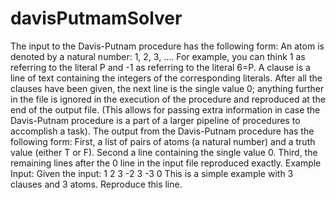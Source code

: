 # davisPutmamSolver
The input to the Davis-Putnam procedure has the following form: An atom is
denoted by a natural number: 1, 2, 3, .... For example, you can think 1 as
referring to the literal P and -1 as referring to the literal 6=P. A clause is a line
of text containing the integers of the corresponding literals. After all the clauses
have been given, the next line is the single value 0; anything further in the file
is ignored in the execution of the procedure and reproduced at the end of the
output file. (This allows for passing extra information in case the Davis-Putnam
procedure is a part of a larger pipeline of procedures to accomplish a task).
The output from the Davis-Putnam procedure has the following form: First, a
list of pairs of atoms (a natural number) and a truth value (either T or F). Second
a line containing the single value 0. Third, the remaining lines after the 0 line in
the input file reproduced exactly.
Example Input: Given the input:
1 2 3
-2 3
-3
0
This is a simple example with 3 clauses and 3 atoms.
Reproduce this line.
